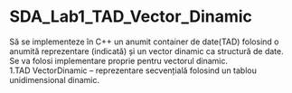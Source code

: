 # SDA_Lab1_TAD_Vector_Dinamic
Să se implementeze în C++ un anumit container de date(TAD) folosind o anumită reprezentare (indicată) și un vector dinamic ca structură de date. Se va folosi implementare proprie pentru vectorul dinamic.<br>
1.TAD VectorDinamic – reprezentare secvențială folosind un tablou unidimensional dinamic.
